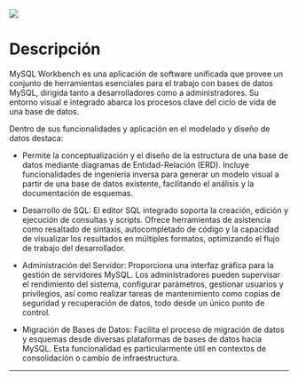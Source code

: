 <!-- GIF HEADER -->
<img src="https://datawookie.dev/img/headers/banner-mysql_hu_988b1bfa47216a7d.webp">

# Descripción

MySQL Workbench es una aplicación de software unificada que provee un conjunto de herramientas esenciales para el trabajo con bases de datos MySQL, dirigida tanto a desarrolladores como a administradores. Su entorno visual e integrado abarca los procesos clave del ciclo de vida de una base de datos.

Dentro de sus funcionalidades y aplicación en el modelado y diseño de datos destaca: 
- Permite la conceptualización y el diseño de la estructura de una base de datos mediante diagramas de Entidad-Relación (ERD). Incluye funcionalidades de ingeniería inversa para generar un modelo visual a partir de una base de datos existente, facilitando el análisis y la documentación de esquemas.

- Desarrollo de SQL: El editor SQL integrado soporta la creación, edición y ejecución de consultas y scripts. Ofrece herramientas de asistencia como resaltado de sintaxis, autocompletado de código y la capacidad de visualizar los resultados en múltiples formatos, optimizando el flujo de trabajo del desarrollador.

- Administración del Servidor: Proporciona una interfaz gráfica para la gestión de servidores MySQL. Los administradores pueden supervisar el rendimiento del sistema, configurar parámetros, gestionar usuarios y privilegios, así como realizar tareas de mantenimiento como copias de seguridad y recuperación de datos, todo desde un único punto de control.

- Migración de Bases de Datos: Facilita el proceso de migración de datos y esquemas desde diversas plataformas de bases de datos hacia MySQL. Esta funcionalidad es particularmente útil en contextos de consolidación o cambio de infraestructura.

---
